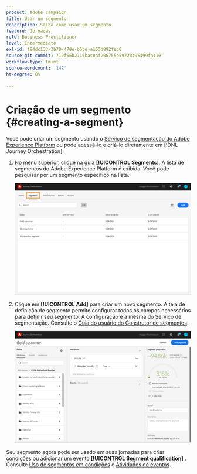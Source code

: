 ```yaml
---
product: adobe campaign
title: Usar um segmento
description: Saiba como usar um segmento
feature: Jornadas
role: Business Practitioner
level: Intermediate
exl-id: f84dc133-3b70-479e-b5be-a155d892fec0
source-git-commit: 712f66b2715bac0af206755e59728c95499fa110
workflow-type: tm+mt
source-wordcount: '142'
ht-degree: 8%

---
```


# Criação de um segmento {#creating-a-segment}

Você pode criar um segmento usando o [Serviço de segmentação do Adobe Experience Platform](https://docs.adobe.com/content/help/en/experience-platform/segmentation/home.html) ou pode acessá-lo e criá-lo diretamente em [!DNL Journey Orchestration].

1. No menu superior, clique na guia **[!UICONTROL Segments]**. A lista de segmentos do Adobe Experience Platform é exibida. Você pode pesquisar por um segmento específico na lista.

   ![](../assets/segment1.png)

1. Clique em **[!UICONTROL Add]** para criar um novo segmento. A tela de definição de segmento permite configurar todos os campos necessários para definir seu segmento. A configuração é a mesma do Serviço de segmentação. Consulte o [Guia do usuário do Construtor de segmentos](https://docs.adobe.com/content/help/en/experience-platform/segmentation/ui/overview.html).

   ![](../assets/segment2.png)

Seu segmento agora pode ser usado em suas jornadas para criar condições ou adicionar um evento **[!UICONTROL Segment qualification]** . Consulte [Uso de segmentos em condições](../segment/using-a-segment.md) e [Atividades de eventos](../building-journeys/segment-qualification-events.md).
